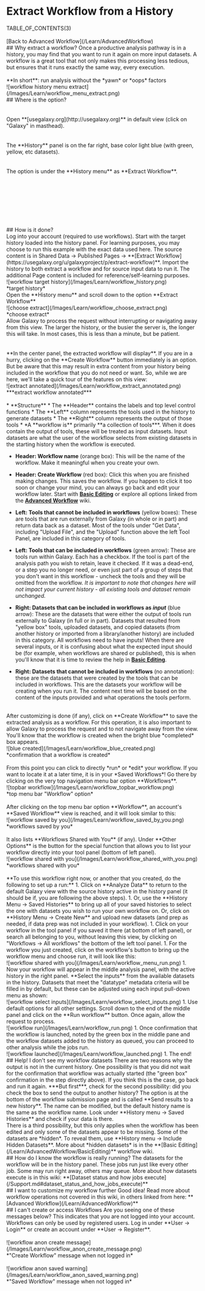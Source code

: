 # Extract Workflow from a History
<div class='right'>TABLE_OF_CONTENTS(3)</div>

<br />
[Back to Advanced Workflow](/Learn/AdvancedWorkflow)

<br />
## Why extract a workflow?
Once a productive analysis pathway is in a history, you may find that you want to run it again on more input datasets. A workflow is a great tool that not only makes this processing less tedious, but ensures that it runs exactly the same way, every execution. 
<br />
<br />
**In short**: run analysis without the *yawn* or *oops* factors

<br />
<div class='left'>![workflow history menu extract](/Images/Learn/workflow_menu_extract.png)</div>
## Where is the option?
<br />
<br />
<br />
Open **[usegalaxy.org](http://usegalaxy.org)** in default view (click on "Galaxy" in masthead). 
<br />
<br />
<br />
The **History** panel is on the far right, base color light blue (with green, yellow, etc datasets).
<br />
<br />
<br />
The option is under the **History menu** as **Extract Workflow**.
<br />
<br />
<br />
<br />
<br />
<br />
<br />
<br />
<br />
## How is it done?

<br />
Log into your account (required to use workflows). Start with the target history loaded into the history panel. For learning purposes, you may choose to run this example with the exact data used here. The source content is in Shared Data -> Published Pages -> **[Extract Workflow](https://usegalaxy.org/u/galaxyproject/p/extract-workflow)**. Import the history to both extract a workflow and for source input data to run it. The additional Page content is included for reference/self-learning purposes.
<br />
![workflow target history](/Images/Learn/workflow_history.png) <br /> *target history*

<br />
Open the **History menu** and scroll down to the option **Extract Workflow**
<br />
![choose extract](/Images/Learn/workflow_choose_extract.png) <br /> *choose extract*

<br />
Allow Galaxy to process the request without interrupting or navigating away from this view. The larger the history, or the busier the server is, the longer this will take. In most cases, this is less than a minute, but be patient. 
<br />
<br />

<br />
**In the center panel, the extracted workflow will display**. If you are in a hurry, clicking on the **Create Workflow** button immediately is an option. But be aware that this may result in extra content from your history being included in the workflow that you do not need or want. So, while we are here, we'll take a quick tour of the features on this view:
<br />
![extract annotated](/Images/Learn/workflow_extract_annotated.png) <br /> ***extract workflow annotated***
<br />

<br />
* **Structure**
  * The **Header** contains the labels and top level control functions
  * The **Left** column represents the tools used in the history to generate datasets
  * The **Right** column represents the output of those tools
  * *A **workflow is** primarily **a collection of tools***. When it does contain the output of tools, these will be treated as input datasets. Input datasets are what the user of the workflow selects from existing datasets in the starting history when the workflow is executed.


* **Header: Workflow name** (orange box): This will be the name of the workflow. Make it meaningful when you create your own.

* **Header: Create Workflow** (red box): Click this when you are finished making changes. This saves the workflow. If you happen to click it too soon or change your mind, you can always go back and edit your workflow later. Start with **[Basic Editing](/Learn/AdvancedWorkflow/BasicEditing)** or explore all options linked from the **[Advanced Workflow](/Learn/AdvancedWorkflow)** wiki.


* **Left: Tools that cannot be included in workflows** (yellow boxes): These are tools that are run externally from Galaxy (in whole or in part) and return data back as a dataset. Most of the tools under "Get Data", including "Upload File", and the "Upload" function above the left Tool Panel, are included in this category of tools.


* **Left: Tools that can be included in workflows** (green arrow): These are tools run within Galaxy. Each has a checkbox. If the tool is part of the analysis path you wish to retain, leave it checked. If it was a dead-end, or a step you no longer need, or even just part of a group of steps that you don't want in this workflow - uncheck the tools and they will be omitted from the workflow. *It is important to note that changes here will not impact your current history - all existing tools and dataset remain unchanged.*


* **Right: Datasets that can be included in workflows as *input*** (blue arrow): These are the datasets that were either the output of tools run externally to Galaxy (in full or in part). Datasets that resulted from "yellow box" tools, uploaded datasets, and copied datasets (from another history or imported from a library/another history) are included in this category. All workflows need to have inputs! When there are several inputs, or it is confusing about what the expected input should be (for example, when workflows are shared or published), this is when you'll know that it is time to review the help in **[Basic Editing](/Learn/AdvancedWorkflow/BasicEditing)**.


* **Right: Datasets that cannot be included in workflows** (no annotation): these are the datasets that were created by the tools that can be included in workflows. This are the datasets your workflow will be creating when you run it. The content next time will be based on the content of the inputs provided and what operations the tools perform.


<br />
After customizing is done (if any), click on **Create Workflow** to save the extracted analysis as a workflow. For this operation, it is also important to allow Galaxy to process the request and to not navigate away from the view. You'll know that the workflow is created when the bright blue *completed* box appears. 
<br />
![blue created](/Images/Learn/workflow_blue_created.png) <br /> *confirmation that a workflow is created*
<br />
<br />
From this point you can click to directly *run* or *edit* your workflow. If you want to locate it at a later time, it is in your *Saved Workflows*! Go there by clicking on the very top navigation menu bar option **Workflows**.
<br />
![topbar workflow](/Images/Learn/workflow_topbar_workflow.png) <br /> *top menu bar "Workflow" option*
<br />

<br />
After clicking on the top menu bar option **Workflow**, an account's **Saved Workflow** view is reached, and it will look similar to this:
<br />
![workflow saved by you](/Images/Learn/workflow_saved_by_you.png) <br /> *workflows saved by you*
<br />
<br />
It also lists **Workflows Shared with You** (if any). Under **Other Options** is the button for the special function that allows you to list your workflow directly into your tool panel (bottom of left panel). 
<br />
![workflow shared with you](/Images/Learn/workflow_shared_with_you.png) <br /> *workflows shared with you*
<br />

<br />
**To use this workflow right now, or another that you created, do the following to set up a run:**
1. Click on **Analyze Data** to return to the default Galaxy view with the source history active in the history panel (it should be if, you are following the above steps).
1. Or, use the **History Menu -> Saved Histories** to bring up all of your saved histories to select the one with datasets you wish to run your own workflow on. Or, click on **History Menu -> Create New** and upload new datasets (and prep as needed, if data prep was not included in your workflow).
1. Click on your workflow in the tool panel if you saved it there (at bottom of left panel), or search all belonging to you, without leaving this view, by clicking on "Workflows -> All workflows" the bottom of the left tool panel.
1. For the workflow you just created, click on the workflow's button to bring up the workflow menu and choose run, it will look like this: <br /> ![workflow shared with you](/Images/Learn/workflow_menu_run.png)
1. Now your workflow will appear in the middle analysis panel, with the active history in the right panel. **Select the inputs** from the available datasets in the history. Datasets that meet the "datatype" metadata criteria will be filled in by default, but these can be adjusted using each input pull-down menu as shown: <br /> ![workflow select inputs](/Images/Learn/workflow_select_inputs.png)
1. Use default options for all other settings. Scroll down to the end of the middle panel and click on the **Run workflow** button. Once again, allow the request to process. <br /> ![workflow run](/Images/Learn/workflow_run.png)
1. Once confirmation that the workflow is launched, noted by the green box in the middle pane and the workflow datasets added to the history as queued, you can proceed to other analysis while the jobs run. <br /> ![workflow launched](/Images/Learn/workflow_launched.png)
1. The end!

<br />
## Help! I don't see my workflow datasets
There are two reasons why the output is not in the current history. One possibility is that you did not wait for the confirmation that workflow was actually started (the "green box" confirmation in the step directly above). If you think this is the case, go back and run it again. ***But first***, check for the second possibility: did you check the box to send the output to another history? The option is at the bottom of the workflow submission page and is called **Send results to a new history**. The name can be modified, but the default history name is the same as the workflow name. Look under **History menu -> Saved Histories** and check if your data is there. 

<br />
There is a third possibility, but this only applies when the workflow has been edited and only some of the datasets appear to be missing. Some of the datasets are *hidden*. To reveal them, use **History menu -> Include Hidden Datasets**. More about *hidden datasets* is in the **[Basic Editing](/Learn/AdvancedWorkflow/BasicEditing)** workflow wiki. 

<br />
## How do I know the workflow is really running?
The datasets for the workflow will be in the history panel. These jobs run just like every other job. Some may run right away, others may queue. More about how datasets execute is in this wiki: **[Dataset status and how jobs execute](/Support.md#dataset_status_and_how_jobs_execute)**

<br />
## I want to customize my workflow further
Good idea! Read more about workflow operations not covered in this wiki, in others linked from here: **[Advanced Workflow](/Learn/AdvancedWorkflow)**


<br />
## I can't create or access Workflows
Are you seeing one of these messages below? This indicates that you are not logged into your account. Workflows can only be used by registered users. Log in under **User -> Login** or create an account under **User -> Register**.
<br />
<br />
![workflow anon create message](/Images/Learn/workflow_anon_create_message.png) <br />*"Create Workflow" message when not logged in* 
<br />
<br />
![workflow anon saved warning](/Images/Learn/workflow_anon_saved_warning.png) <br />*"Saved Workflow" message when not logged in* 

<br />
<br />
	
